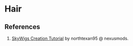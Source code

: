 # Hair

## References

1. [SkyWigs Creation Tutorial](https://www.nexusmods.com/skyrimspecialedition/mods/57097) by northtexan95 @ nexusmods.
